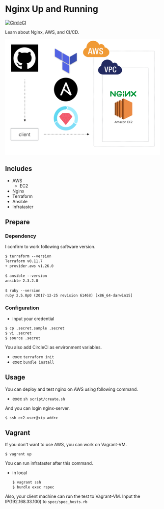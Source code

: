# Nginx Up and Running
[![CircleCI](https://circleci.com/gh/chaspy/nginx-up-and-running.svg?style=shield)](https://circleci.com/gh/chaspy/nginx-up-and-running)

Learn about Nginx, AWS, and CI/CD.

![pic](./pic/pic.png)

## Includes
- AWS
  - EC2
- Nginx
- Terraform
- Ansible
- Infrataster

## Prepare

### Dependency

I confirm to work following software version.

```
$ terraform --version
Terraform v0.11.7
+ provider.aws v1.26.0

$ ansible --version
ansible 2.3.2.0

$ ruby --version
ruby 2.5.0p0 (2017-12-25 revision 61468) [x86_64-darwin15]
```

### Configuration

- input your credential

```
$ cp .secret.sample .secret
$ vi .secret
$ source .secret
```

You also add CircleCI as environment variables.

- exec `terraform init`
- exec `bundle install`

## Usage

You can deploy and test nginx on AWS using following command.

- exec `sh script/create.sh`

And you can login nginx-server.

```
$ ssh ec2-user@<ip addr>
```

## Vagrant
If you don't want to use AWS, you can work on Vagrant-VM.

```
$ vagrant up
```

You can run infrataster after this command.

- in local

  ```
  $ vagrant ssh
  $ bundle exec rspec
  ```

Also, your client machine can run the test to Vagrant-VM. Input the IP(192.168.33.100) to `spec/spec_hosts.rb`
